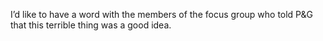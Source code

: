I’d like to have a word with the members of the focus group who told P&amp;G that this terrible thing was a good idea.
